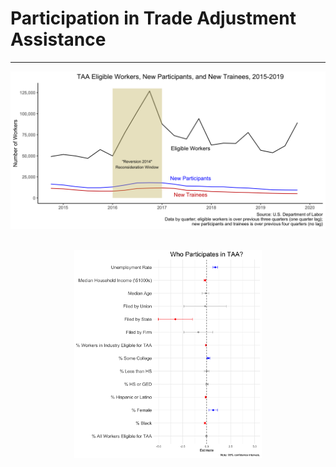 # Participation in Trade Adjustment Assistance

---

![](images/taa_participation_over_time.png)
<br><br>
<center>
<img src="images/taa_participation_coefficients.png" width = "300px">
</center>

